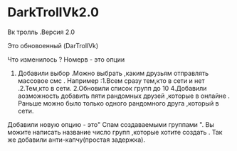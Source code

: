 # DarkTrollVk2.0
Вк тролль .Версия 2.0

Это обновоенный (DarTrollVk)

Что изменилось ? Номерв - это опции 
1. Добавили выбор .Можно выбрать ,каким друзьям отправлять массовое смс .
Например :1.Всем сразу тем,кто в сети и нет .2.Тем,кто в сети.
2.Обновили список групп до 10
4.Добавили аозможность добавить пяти рандомных друзей ,которые в онлайне .
Раньше можно было только одного рандомного друга ,который в сети.

Добавили новую опцию - это" Спам создаваемыми группами ".
Вы можите написать название число групп ,которые хотите создать .
Так же добавили анти-капчу(простая задержка).

